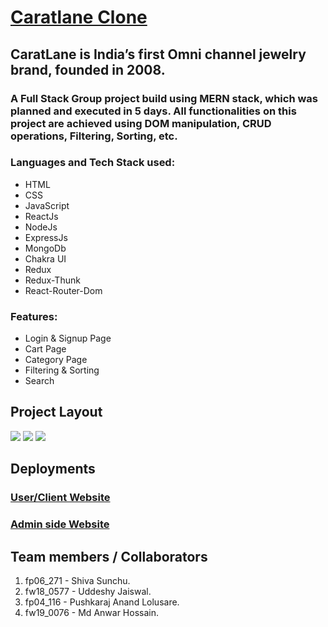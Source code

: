 # <a href="https://karat-ten.vercel.app/" target="_blank">Caratlane Clone</a>

 <h2>CaratLane is India’s first Omni channel jewelry brand, founded in 2008.</h2> 
 
  <h3>A Full Stack Group project build using MERN stack, which was planned and executed in 5 days.
 All functionalities on this project are achieved using DOM manipulation, CRUD operations, Filtering, Sorting, etc.</h3> 
 
 <h3>Languages and Tech Stack used:</h3>
<div>
 <ul>
 <li>HTML</li>
 <li>CSS</li>
 <li>JavaScript</li>
 <li>ReactJs</li>
 <li>NodeJs</li>
 <li>ExpressJs</li>
 <li>MongoDb</li>
 <li>Chakra UI</li>
 <li>Redux</li>
 <li>Redux-Thunk</li>
 <li>React-Router-Dom</li>
 </ul>
 </div>

<div>
 <h3>Features:</h3>
 <ul>
 <li>Login & Signup Page</li>
 <li>Cart Page</li>
 <li>Category Page</li>
 <li>Filtering & Sorting</li>
 <li>Search</li>
 </ul>
 </div>

<h2>Project Layout</h2>

<img src="https://user-images.githubusercontent.com/103638817/229425605-78114a97-8740-4a31-8d84-4b547cbbd124.png" />

<img src="https://user-images.githubusercontent.com/103638817/229425728-119777d9-4576-4496-a48b-ecb06ba85dbf.png" />

<img src="https://user-images.githubusercontent.com/103638817/229425757-da1873bc-2fee-4e39-ac99-d8015bc7c6d4.png" />



<h2>Deployments</h2>
 <h3><a href="https://karat-ten.vercel.app/" target="_blank">User/Client Website</a></h3>
 <h3><a href="https://karat-admin.vercel.app/" target="_blank">Admin side Website</a></h3>

<h2>Team members / Collaborators</h2>

<div>
 <ol>
 <li>fp06_271 - Shiva Sunchu.</li>
 <li>fw18_0577 - Uddeshy Jaiswal.</li>
 <li>fp04_116 - Pushkaraj Anand Lolusare.</li>
 <li>fw19_0076 - Md Anwar Hossain.</li>
 </ol>
 </div>
